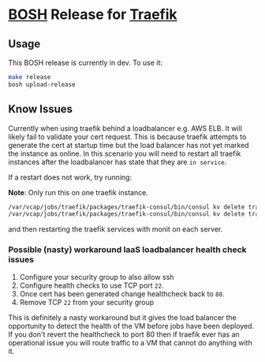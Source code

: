 # [BOSH](https://bosh.io/) Release for [Traefik](https://traefik.io)

## Usage

This BOSH release is currently in dev. To use it:

```sh
make release
bosh upload-release
```

## Know Issues

Currently when using traefik behind a loadbalancer e.g. AWS ELB. It will likely fail to validate your cert request. This is because traefik attempts to generate the cert at startup time but the load balancer has not yet marked the instance as online. In this scenario you will need to restart all traefik instances after the loadbalancer has state that they are `in service`.

If a restart does not work, try running:

**Note**: Only run this on one traefik instance.

```sh
/var/vcap/jobs/traefik/packages/traefik-consul/bin/consul kv delete traefik/acme/account/object
/var/vcap/jobs/traefik/packages/traefik-consul/bin/consul kv delete traefik/acme/account/lock
```

and then restarting the traefik services with monit on each server.

### Possible (nasty) workaround IaaS loadbalancer health check issues

1. Configure your security group to also allow ssh
1. Configure health checks to use TCP port `22`.
1. Once cert has been generated change healthcheck back to `80`.
1. Remove TCP `22` from your security group

This is definitely a nasty workaround but it gives the load balancer the opportunity to detect the health of the VM before jobs have been deployed. If you don't revert the healthcheck to port 80 then if traefik ever has an operational issue you will route traffic to a VM that cannot do anything with it.
